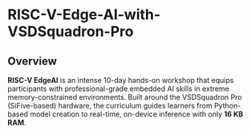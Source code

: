 # RISC-V-Edge-AI-with-VSDSquadron-Pro

## Overview
**RISC-V EdgeAI** is an intense 10-day hands-on workshop that equips participants with professional-grade embedded AI skills in extreme memory-constrained environments. Built around the VSDSquadron Pro (SiFive-based) hardware, the curriculum guides learners from Python-based model creation to real-time, on-device inference with only **16 KB RAM**.
